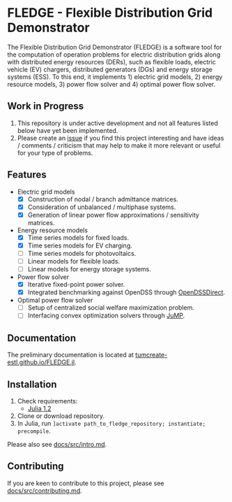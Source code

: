 # FLEDGE - Flexible Distribution Grid Demonstrator

The Flexible Distribution Grid Demonstrator (FLEDGE) is a software tool for the computation of operation problems for electric distribution grids along with distributed energy resources (DERs), such as flexible loads, electric vehicle (EV) chargers, distributed generators (DGs) and energy storage systems (ESS). To this end, it implements 1) electric grid models, 2) energy resource models, 3) power flow solver and 4) optimal power flow solver.

## Work in Progress

1. This repository is under active development and not all features listed below have yet been implemented.
2. Please create an [issue](https://github.com/TUMCREATE-ESTL/FLEDGE.jl/issues) if you find this project interesting and have ideas / comments / criticism that may help to make it more relevant or useful for your type of problems.

## Features

- Electric grid models
    - [x] Construction of nodal / branch admittance matrices.
    - [x] Consideration of unbalanced / multiphase systems.
    - [x] Generation of linear power flow approximations / sensitivity matrices.
- Energy resource models
    - [x] Time series models for fixed loads.
    - [x] Time series models for EV charging.
    - [ ] Time series models for photovoltaics.
    - [ ] Linear models for flexible loads.
    - [ ] Linear models for energy storage systems.
- Power flow solver
    - [x] Iterative fixed-point power solver.
    - [x] Integrated benchmarking against OpenDSS through [OpenDSSDirect](https://github.com/dss-extensions/OpenDSSDirect.jl).
- Optimal power flow solver
    - [ ] Setup of centralized social welfare maximization problem.
    - [ ] Interfacing convex optimization solvers through [JuMP](https://github.com/JuliaOpt/JuMP.jl).

## Documentation

The preliminary documentation is located at [tumcreate-estl.github.io/FLEDGE.jl](https://tumcreate-estl.github.io/FLEDGE.jl/dev/).

## Installation

1. Check requirements:
    - [Julia 1.2](https://julialang.org/downloads/oldreleases.html)
2. Clone or download repository.
3. In Julia, run `]activate path_to_fledge_repository; instantiate; precompile`.

Please also see [docs/src/intro.md](./docs/src/intro.md).

## Contributing

If you are keen to contribute to this project, please see [docs/src/contributing.md](./docs/src/contributing.md).
